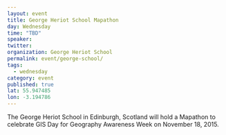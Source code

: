 ```yaml
---
layout: event
title: George Heriot School Mapathon
day: Wednesday
time: "TBD"
speaker: 
twitter: 
organization: George Heriot School 
permalink: event/george-school/
tags: 
  - wednesday
category: event
published: true
lat: 55.947485
lon: -3.194786
---
```


The George Heriot School in Edinburgh, Scotland will hold a Mapathon to celebrate GIS Day for Geography Awareness Week on November 18, 2015.
